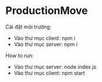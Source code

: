 # ProductionMove
Cài đặt môi trường:
- Vào thư mục client: npm i
- Vào thư mục server: npm i

How to run: 
- Vào thư mục server: node index.js
- Vào thư mục client: npm start
